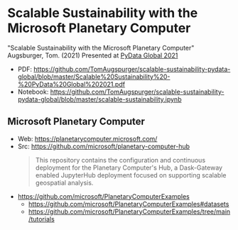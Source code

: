 # Scalable Sustainability with the Microsoft Planetary Computer

"Scalable Sustainability with the Microsoft Planetary Computer" Augsburger, Tom. (2021)
Presented at [PyData Global 2021](https://pydata.org/global2021/schedule/presentation/129/scalable-sustainability-with-the-planetary-computer/)

- PDF: https://github.com/TomAugspurger/scalable-sustainability-pydata-global/blob/master/Scalable%20Sustainability%20-%20PyData%20Global%202021.pdf
- Notebook: https://github.com/TomAugspurger/scalable-sustainability-pydata-global/blob/master/scalable-sustainability.ipynb

## Microsoft Planetary Computer
- Web: https://planetarycomputer.microsoft.com/
- Src: https://github.com/microsoft/planetary-computer-hub
  > This repository contains the configuration and continuous deployment for the Planetary Computer's Hub, a Dask-Gateway enabled JupyterHub deployment focused on supporting scalable geospatial analysis.
- https://github.com/microsoft/PlanetaryComputerExamples
  - https://github.com/microsoft/PlanetaryComputerExamples#datasets
  - https://github.com/microsoft/PlanetaryComputerExamples/tree/main/tutorials

